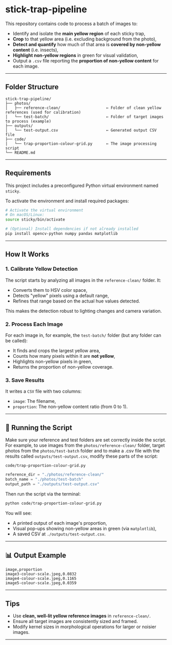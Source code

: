 
# stick-trap-pipeline

This repository contains code to process a batch of images to:

- Identify and isolate the **main yellow region** of each sticky trap,
- **Crop** to that yellow area (i.e. excluding background from the photo),
- **Detect and quantify** how much of that area is **covered by non-yellow content** (i.e. insects),
- **Highlight non-yellow regions** in green for visual validation,
- Output a `.csv` file reporting the **proportion of non-yellow content** for each image.

---

## Folder Structure

```
stick-trap-pipeline/
├── photos/
│   ├── reference-clean/                    ← Folder of clean yellow references (used for calibration)
│   └── test-batch/                         ← Folder of target images to process (example)
├── outputs/
│   └── test-output.csv                     ← Generated output CSV file
├── code/
|   └── trap-proportion-colour-grid.py      ← The image processing script
└── README.md
```

---

## Requirements

This project includes a preconfigured Python virtual environment named `sticky`.

To activate the environment and install required packages:

```bash
# Activate the virtual environment
# On macOS/Linux:
source sticky/bin/activate

# (Optional) Install dependencies if not already installed
pip install opencv-python numpy pandas matplotlib
```

---

## How It Works

### 1. Calibrate Yellow Detection
The script starts by analyzing all images in the `reference-clean/` folder. It:
- Converts them to HSV color space,
- Detects "yellow" pixels using a default range,
- Refines that range based on the actual hue values detected.

This makes the detection robust to lighting changes and camera variation.

### 2. Process Each Image
For each image in, for example, the `test-batch/` folder (but any folder can be called):
- It finds and crops the largest yellow area,
- Counts how many pixels within it are **not yellow**,
- Highlights non-yellow pixels in green,
- Returns the proportion of non-yellow coverage.

### 3. Save Results
It writes a `CSV` file with two columns:
- `image`: The filename,
- `proportion`: The non-yellow content ratio (from 0 to 1).

---

## 🧪 Running the Script

Make sure your reference and test folders are set correctly inside the script. For example, to use images from the `photos/reference-clean/` folder, target photos from the `photos/test-batch` folder and to make a .csv file with the results called `outputs/test-output.csv`, modify these parts of the script: 

  `code/trap-proportion-colour-grid.py`

```python
reference_dir = "./photos/reference-clean/"
batch_name = "./photos/test-batch"
output_path = "./outputs/test-output.csv"
```

Then run the script via the terminal:

```bash
python code/trap-proportion-colour-grid.py
```

You will see:
- A printed output of each image's proportion,
- Visual pop-ups showing non-yellow areas in green (via `matplotlib`),
- A saved CSV at `./outputs/test-output.csv`.

---

## 📊 Output Example

```csv
image,proportion
image3-colour-scale.jpeg,0.0832
image4-colour-scale.jpeg,0.1165
image5-colour-scale.jpeg,0.0359
```

---

## Tips

- Use **clean, well-lit yellow reference images** in `reference-clean/`.
- Ensure all target images are consistently sized and framed.
- Modify kernel sizes in morphological operations for larger or noisier images.

---




